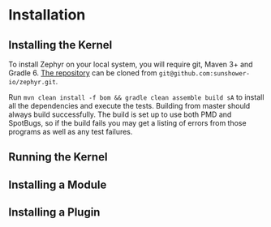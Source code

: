 # Installation

## Installing the Kernel
To install Zephyr on your local system, you will require git, Maven 3+ and Gradle 6. [The repository](https://github.com/sunshower-io/zephyr) can be cloned from `git@github.com:sunshower-io/zephyr.git`.

Run `mvn clean install -f bom && gradle clean assemble build sA` to install all the dependencies and execute the tests.
Building from master should always build successfully. The build is set up to use both PMD and SpotBugs, so if the build fails you may get a listing of errors from those programs as well as any test failures.



## Running the Kernel


## Installing a Module


## Installing a Plugin